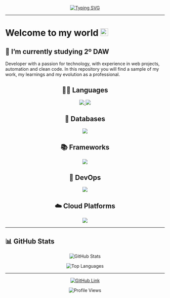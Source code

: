 <p align="center">
  <a href="https://git.io/typing-svg">
    <img src="https://readme-typing-svg.herokuapp.com?font=Fira+Code&weight=800&size=40&duration=2500&pause=1000&color=0D1117&background=47F5FF&center=true&vCenter=true&width=500&lines=Hi%2C+there!+I'm+Felipe" alt="Typing SVG" />
  </a>
</p>

***

# Welcome to my world <img src="https://github.com/TheDudeThatCode/TheDudeThatCode/blob/master/Assets/Earth.gif" width="24px"><br>
## 🔭 I’m currently studying 2º DAW<br>
Developer with a passion for technology, with experience in web projects, automation and clean code. In this repository you will find a sample of my work, my learnings and my evolution as a professional.
<h2 align="center">👨‍💻 Languages</h2>
<p align="center">
  <a href="https://skillicons.dev">
    <img src="https://skillicons.dev/icons?i=html,css,js"/>
    <img src="https://skillicons.dev/icons?i=py,java,php&theme=light"/>
  </a>
</p>
<h2 align="center">📀 Databases</h2>
<p align="center">
  <a href="https://skillicons.dev">
    <img src="https://skillicons.dev/icons?i=mysql,postgres,mongodb,sqlite&theme=light"/>
  </a>
</p>
<h2 align="center">📚 Frameworks</h2>
<p align="center">
  <a href="https://skillicons.dev">
    <img src="https://skillicons.dev/icons?i=react,django,flask,bootstrap&theme=light"/>
  </a>
</p>
<h2 align="center">🔧 DevOps</h2>
<p align="center">
  <a href="https://skillicons.dev">
    <img src="https://skillicons.dev/icons?i=docker,kubernetes&theme=light"/>
  </a>
</p>
<h2 align="center">☁️ Cloud Platforms</h2>
<p align="center">
  <a href="https://skillicons.dev">
    <img src="https://skillicons.dev/icons?i=aws,gcp,azure,netlify"/>
  </a>
</p>

***

## 📊 GitHub Stats

<p align="center">
  <img src="https://github-readme-stats.vercel.app/api?username=fgonmar445&show_icons=true&theme=tokyonight" alt="GitHub Stats" />
</p>

<p align="center">
  <img src="https://github-readme-stats.vercel.app/api/top-langs/?username=fgonmar445&layout=compact&theme=tokyonight" alt="Top Languages" />
</p>

---

<p align="center">
  <a href="https://github.com/Badr-afk">
    <img src="https://img.shields.io/badge/GitHub-fgonmar445-181717?style=for-the-badge&logo=github" alt="GitHub Link" />
  </a>
</p>

<p align="center">
  <img src="https://komarev.com/ghpvc/?username=fgonmar445&style=flat-square&color=blue" alt="Profile Views" />
</p>
